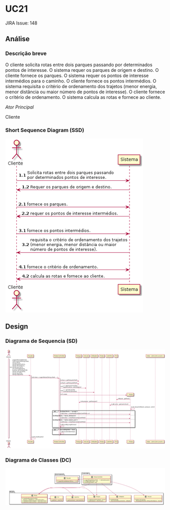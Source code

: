 # UC21 

JIRA Issue: 148

## Análise

### Descrição breve

O cliente solicita rotas entre dois parques passando por
determinados pontos de interesse. O sistema requer os parques de
origem e destino. O cliente fornece os parques. O sistema requer
os pontos de interesse intermédios para o caminho. O cliente
fornece os pontos intermédios. O sistema requisita o critério de
ordenamento dos trajetos (menor energia, menor distância ou maior
número de pontos de interesse). O cliente fornece o critério de
ordenamento. O sistema calcula as rotas e fornece ao cliente.

*Ator Principal*

Cliente

### Short Sequence Diagram (SSD)

![UC21_SSD.jpg](UC21_SSD_sugerirRotasEntreParques.png)

## Design

### Diagrama de Sequencia (SD)

![UC21_SD.jpg](UC21_SD_sugerirRotasEntreParques.png)

### Diagrama de Classes (DC)

![UC21_CD.jpg](UC21_CD_sugerirRotasEntreParques.png)
